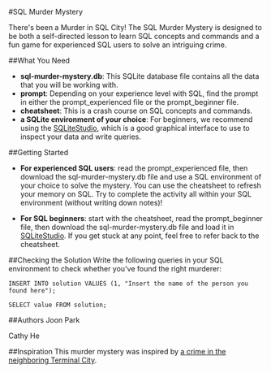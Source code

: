 #SQL Murder Mystery

There's been a Murder in SQL City! The SQL Murder Mystery is designed to be both a self-directed lesson to learn SQL concepts and commands and a fun game for experienced SQL users to solve an intriguing crime.

##What You Need
* **sql-murder-mystery.db**: This SQLite database file contains all the data that you will be working with.
* **prompt**: Depending on your experience level with SQL, find the prompt in either the prompt_experienced file or the prompt_beginner file.
* **cheatsheet**: This is a crash course on SQL concepts and commands.
* **a SQLite environment of your choice**: For beginners, we recommend using the [SQLiteStudio](https://sqlitestudio.pl/index.rvt "SQLiteStudio"), which is a good graphical interface to use to inspect your data and write queries.

##Getting Started
* **For experienced SQL users**: read the prompt_experienced file, then download the sql-murder-mystery.db file and use a SQL environment of your choice to solve the mystery. You can use the cheatsheet to refresh your memory on SQL. Try to complete the activity all within your SQL environment (without writing down notes)!

* **For SQL beginners**: start with the cheatsheet, read the prompt_beginner file, then download the sql-murder-mystery.db file and load it in [SQLiteStudio](https://sqlitestudio.pl/index.rvt "SQLiteStudio"). If you get stuck at any point, feel free to refer back to the cheatsheet.

##Checking the Solution
Write the following queries in your SQL environment to check whether you've found the right murderer:

`INSERT INTO solution VALUES (1, "Insert the name of the person you found here");`

`SELECT value FROM solution;`


##Authors
Joon Park

Cathy He

##Inspiration
This murder mystery was inspired by [a crime in the neighboring Terminal City](https://github.com/veltman/clmystery "command-line murder mystery").







